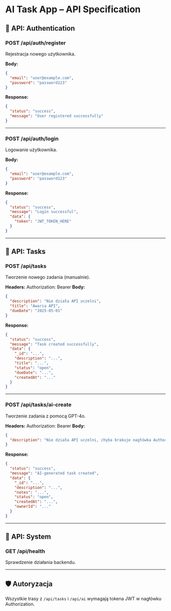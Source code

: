 # AI Task App – API Specification

## 📘 API: Authentication

### POST /api/auth/register
Rejestracja nowego użytkownika.

**Body:**
```json
{
  "email": "user@example.com",
  "password": "password123"
}
```

**Response:**
```json
{
  "status": "success",
  "message": "User registered successfully"
}
```

---

### POST /api/auth/login
Logowanie użytkownika.

**Body:**
```json
{
  "email": "user@example.com",
  "password": "password123"
}
```

**Response:**
```json
{
  "status": "success",
  "message": "Login successful",
  "data": {
    "token": "JWT_TOKEN_HERE"
  }
}
```

---

## 📘 API: Tasks

### POST /api/tasks
Tworzenie nowego zadania (manualnie).

**Headers:** Authorization: Bearer <JWT>
**Body:**
```json
{
  "description": "Nie działa API uczelni",
  "title": "Awaria API",
  "dueDate": "2025-05-01"
}
```

**Response:**
```json
{
  "status": "success",
  "message": "Task created successfully",
  "data": {
    "_id": "...",
    "description": "...",
    "title": "...",
    "status": "open",
    "dueDate": "...",
    "createdAt": "..."
  }
}
```

---

### POST /api/tasks/ai-create
Tworzenie zadania z pomocą GPT-4o.

**Headers:** Authorization: Bearer <JWT>
**Body:**
```json
{
  "description": "Nie działa API uczelni, chyba brakuje nagłówka Authorization"
}
```

**Response:**
```json
{
  "status": "success",
  "message": "AI-generated task created",
  "data": {
    "_id": "...",
    "description": "...",
    "notes": "...",
    "status": "open",
    "createdAt": "...",
    "ownerId": "..."
  }
}
```

---

## 📘 API: System

### GET /api/health
Sprawdzenie działania backendu.

---

## 🛡️ Autoryzacja
Wszystkie trasy z `/api/tasks` i `/api/ai` wymagają tokena JWT w nagłówku Authorization.
